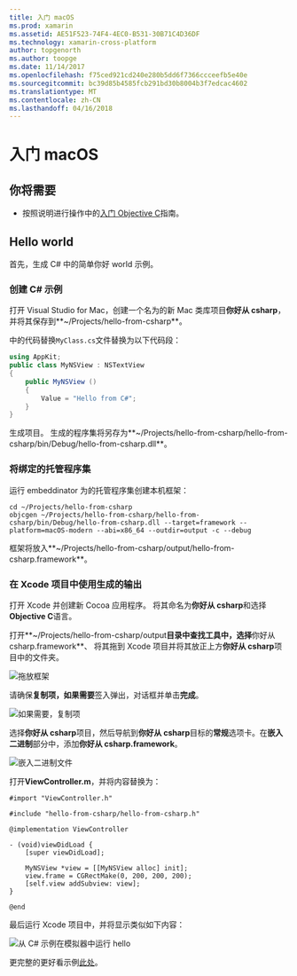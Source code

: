 ```yaml
---
title: 入门 macOS
ms.prod: xamarin
ms.assetid: AE51F523-74F4-4EC0-B531-30B71C4D36DF
ms.technology: xamarin-cross-platform
author: topgenorth
ms.author: toopge
ms.date: 11/14/2017
ms.openlocfilehash: f75ced921cd240e280b5dd6f7366ccceefb5e40e
ms.sourcegitcommit: bc39d85b4585fcb291bd30b8004b3f7edcac4602
ms.translationtype: MT
ms.contentlocale: zh-CN
ms.lasthandoff: 04/16/2018
---
```

# <a name="getting-started-with-macos"></a>入门 macOS


## <a name="what-you-will-need"></a>你将需要

* 按照说明进行操作中的[入门 Objective C](~/tools/dotnet-embedding/get-started/objective-c/index.md)指南。

## <a name="hello-world"></a>Hello world

首先，生成 C# 中的简单你好 world 示例。

### <a name="create-c-sample"></a>创建 C# 示例

打开 Visual Studio for Mac，创建一个名为的新 Mac 类库项目**你好从 csharp**，并将其保存到**~/Projects/hello-from-csharp**。

中的代码替换`MyClass.cs`文件替换为以下代码段：

```csharp
using AppKit;
public class MyNSView : NSTextView
{
    public MyNSView ()
    {
        Value = "Hello from C#";
    }
}
```

生成项目。 生成的程序集将另存为**~/Projects/hello-from-csharp/hello-from-csharp/bin/Debug/hello-from-csharp.dll**。

### <a name="bind-the-managed-assembly"></a>将绑定的托管程序集

运行 embeddinator 为的托管程序集创建本机框架：

```shell
cd ~/Projects/hello-from-csharp
objcgen ~/Projects/hello-from-csharp/hello-from-csharp/bin/Debug/hello-from-csharp.dll --target=framework --platform=macOS-modern --abi=x86_64 --outdir=output -c --debug
```

框架将放入**~/Projects/hello-from-csharp/output/hello-from-csharp.framework**。

### <a name="use-the-generated-output-in-an-xcode-project"></a>在 Xcode 项目中使用生成的输出

打开 Xcode 并创建新 Cocoa 应用程序。 将其命名为**你好从 csharp**和选择**Objective C**语言。

打开**~/Projects/hello-from-csharp/output**目录中查找工具中，选择**你好从 csharp.framework**、 将其拖到 Xcode 项目并将其放正上方**你好从 csharp**项目中的文件夹。

![拖放框架](macos-images/hello-from-csharp-mac-drag-drop-framework.png)

请确保**复制项，如果需要**签入弹出，对话框并单击**完成**。

![如果需要，复制项](macos-images/hello-from-csharp-mac-copy-items-if-needed.png)

选择**你好从 csharp**项目，然后导航到**你好从 csharp**目标的**常规**选项卡。在**嵌入二进制**部分中，添加**你好从 csharp.framework**。

![嵌入二进制文件](macos-images/hello-from-csharp-mac-embedded-binaries.png)

打开**ViewController.m**，并将内容替换为：

```objc
#import "ViewController.h"

#include "hello-from-csharp/hello-from-csharp.h"

@implementation ViewController

- (void)viewDidLoad {
    [super viewDidLoad];
    
    MyNSView *view = [[MyNSView alloc] init];
    view.frame = CGRectMake(0, 200, 200, 200);
    [self.view addSubview: view];
}

@end
```

最后运行 Xcode 项目中，并将显示类似如下内容：

![从 C# 示例在模拟器中运行 hello](macos-images/hello-from-csharp-mac.png)

更完整的更好看示例[此处](https://github.com/mono/Embeddinator-4000/tree/objc/samples/mac/weather)。
